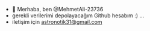 - 👋 Merhaba, ben @MehmetAli-23736 
-  gerekli verilerimi depolayacağım Github hesabım :)
...
- iletişim için astronotik31@gmail.com

